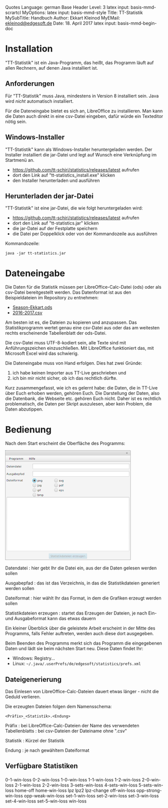 Quotes Language:		german
Base Header Level:	3
latex input:				basis-mmd-scrartcl
MyOptions:
latex input:				basis-mmd-style
Title:							TT-Statistik
MySubTitle:					Handbuch
Author:							Ekkart Kleinod
MyEMail:						ekleinod@edgesoft.de
Date:								18. April 2017
latex input:				basis-mmd-begin-doc

<!-- \maketitle -->

<!-- \tableofcontents -->

<!-- \cleardoublepage -->
# Installation

"TT-Statistik" ist ein Java-Programm, das heißt, das Programm läuft auf allen Rechnern, auf denen Java installiert ist.

## Anforderungen

Für "TT-Statistik" muss Java, mindestens in Version 8 installiert sein.
Java wird *nicht* automatisch installiert.

Für die Dateneingabe bietet es sich an, LibreOffice zu installieren.
Man kann die Daten auch direkt in eine csv-Datei eingeben, dafür würde ein Texteditor nötig sein.

## Windows-Installer

"TT-Statistik" kann als Windows-Installer heruntergeladen werden.
Der Installer installiert die jar-Datei und legt auf Wunsch eine Verknüpfung im Startmenü an.

- https://github.com/tt-schiri/statistics/releases/latest aufrufen
- dort den Link auf "tt-statistics_install.exe" klicken
- den Installer herunterladen und ausführen

## Herunterladen der jar-Datei

"TT-Statistik" ist eine jar-Datei, die wie folgt heruntergeladen wird:

- https://github.com/tt-schiri/statistics/releases/latest aufrufen
- dort den Link auf "tt-statistics.jar" klicken
- die jar-Datei auf der Festplatte speichern
- die Datei per Doppelklick oder von der Kommandozeile aus ausführen

Kommandozeile:

	java -jar tt-statistics.jar

<!-- \cleardoublepage -->
# Dateneingabe

Die Daten für die Statistik müssen per LibreOffice-Calc-Datei (ods) oder als csv-Datei bereitgestellt werden.
Das Datenformat ist aus den Beispieldateien im Repository zu entnehmen:

- [Season-Ekkart.ods](https://github.com/tt-schiri/statistics/blob/feature/work/data/Season-Ekkart.ods)
- [2016-2017.csv](https://github.com/tt-schiri/statistics/blob/feature/work/data/2016-2017.csv)

Am besten ist es, die Dateien zu kopieren und anzupassen.
Das Statistikprogramm wertet genau eine csv-Datei aus oder das am weitesten rechts erscheinende Tabellenblatt der ods-Datei.

Die csv-Datei muss UTF-8-kodiert sein, alle Texte sind mit Anführungszeichen einzuschließen.
Mit LibreOffice funktioniert das, mit Microsoft Excel wird das schwierig.

Die Dateneingabe muss von Hand erfolgen.
Dies hat zwei Gründe:

1. ich habe keinen Importer aus TT-Live geschrieben und
2. ich bin mir nicht sicher, ob ich das rechtlich dürfte.

Kurz zusammengefasst, wie ich es gelernt habe:
die Daten, die in TT-Live über Euch erhoben werden, gehören Euch.
Die Darstellung der Daten, also die Datenbank, die Webseite etc. gehören Euch nicht.
Daher ist es rechtlich problematisch, die Daten per Skript auszulesen, aber kein Problem, die Daten abzutippen.



<!-- \cleardoublepage -->
# Bedienung

Nach dem Start erscheint die Oberfläche des Programms:

![Bedienoberfläche](images/gui.png)

Datendatei
: hier gebt Ihr die Datei ein, aus der die Daten gelesen werden sollen

Ausgabepfad
: das ist das Verzeichnis, in das die Statistikdateien generiert werden sollen

Dateiformat
: hier wählt Ihr das Format, in dem die Grafiken erzeugt werden sollen

Statistikdateien erzeugen
: startet das Erzeugen der Dateien, je nach Ein- und Ausgabeformat kann das etwas dauern

Ein kleiner Überblick über die geleistete Arbeit erscheint in der Mitte des Programms, falls Fehler auftreten, werden auch diese dort ausgegeben.

Beim Beenden des Programms merkt sich das Programm die eingegebenen Daten und lädt sie beim nächsten Start neu.
Diese Daten findet Ihr:

- Windows: Registry...
- Linux: `~/.java/.userPrefs/de/edgesoft/statistics/prefs.xml`

## Dateigenerierung

Das Einlesen von LibreOffice-Calc-Dateien dauert etwas länger - nicht die Geduld verlieren.

Die erzeugten Dateien folgen dem Namensschema:

	<Präfix>_<Statistik>.<Endung>

Präfix
: bei LibreOffice-Calc-Dateien der Name des verwendeten Tabellenblatts
: bei csv-Dateien der Dateiname ohne ".csv"

Statistik
: Kürzel der Statistik

Endung
: je nach gewähltem Dateiformat

## Verfügbare Statistiken

###

0-1-win-loss
0-2-win-loss
1-0-win-loss
1-1-win-loss
1-2-win-loss
2-0-win-loss
2-1-win-loss
2-2-win-loss
3-sets-win-loss
4-sets-win-loss
5-sets-win-loss
home-off
home-win-loss
lpz
lpz2
lpz-change
off-win-loss
opp-strong-win-loss
opp-weak-win-loss
set-1-win-loss
set-2-win-loss
set-3-win-loss
set-4-win-loss
set-5-win-loss
win-loss
